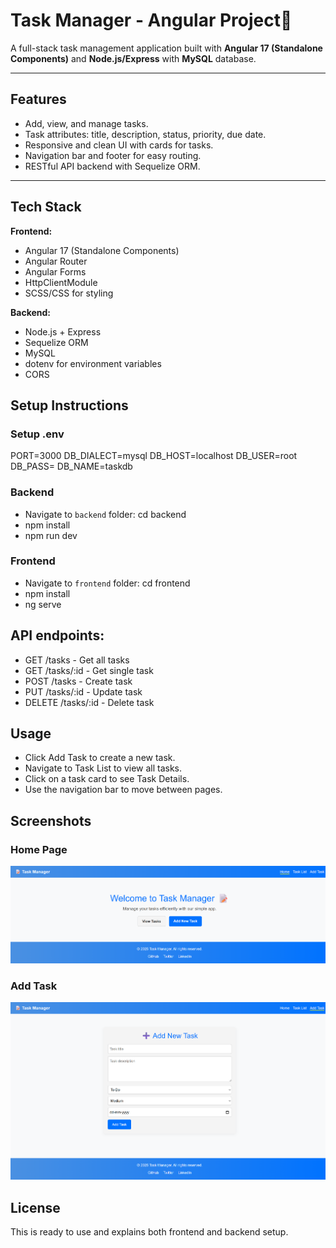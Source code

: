 # Task Manager - Angular Project📝

A full-stack task management application built with **Angular 17 (Standalone Components)** and **Node.js/Express** with **MySQL** database.

---

## Features
- Add, view, and manage tasks.
- Task attributes: title, description, status, priority, due date.
- Responsive and clean UI with cards for tasks.
- Navigation bar and footer for easy routing.
- RESTful API backend with Sequelize ORM.

---

## Tech Stack

**Frontend:**
- Angular 17 (Standalone Components)
- Angular Router
- Angular Forms
- HttpClientModule
- SCSS/CSS for styling

**Backend:**
- Node.js + Express
- Sequelize ORM
- MySQL
- dotenv for environment variables
- CORS

## Setup Instructions

### Setup .env
PORT=3000
DB_DIALECT=mysql
DB_HOST=localhost
DB_USER=root
DB_PASS=
DB_NAME=taskdb

### Backend
- Navigate to `backend` folder: cd backend
- npm install
- npm run dev

### Frontend
- Navigate to `frontend` folder: cd frontend
- npm install
- ng serve

## API endpoints:
- GET /tasks - Get all tasks
- GET /tasks/:id - Get single task
- POST /tasks - Create task
- PUT /tasks/:id - Update task
- DELETE /tasks/:id - Delete task

## Usage
- Click Add Task to create a new task.
- Navigate to Task List to view all tasks.
- Click on a task card to see Task Details.
- Use the navigation bar to move between pages.

## Screenshots

### Home Page
![Home Page](screenshot/home.png)

### Add Task
![Add Task Page](screenshot/add-task.png)


## License
This is ready to use and explains both frontend and backend setup.  
